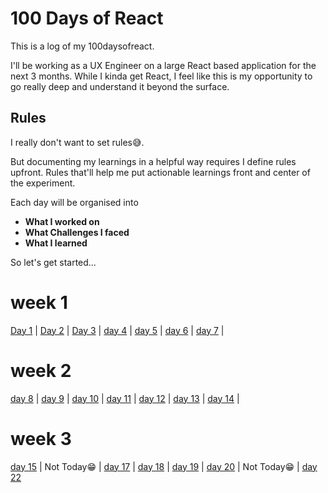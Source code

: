 # 100 Days of React

This is a log of my 100daysofreact.

I'll be working as a UX Engineer on a large React based application for the next 3 months. While I kinda get React, I feel like this is my opportunity to go really deep and understand it beyond the surface.

## Rules

I really don't want to set rules😅.

But documenting my learnings in a helpful way requires I define rules upfront. Rules that'll help me put actionable learnings front and center of the experiment.

Each day will be organised into

- **What I worked on**
- **What Challenges I faced**
- **What I learned**

So let's get started...

# week 1

[Day 1](https://github.com/vickOnRails/100-days-of-react/tree/master/week1#day-1) |
[Day 2](https://github.com/vickOnRails/100-days-of-react/tree/master/week1#day-2) |
[Day 3](https://github.com/vickOnRails/100-days-of-react/tree/master/week1#day-3) |
[day 4](https://github.com/vickOnRails/100-days-of-react/tree/master/week1#day-4) |
[day 5](https://github.com/vickOnRails/100-days-of-react/tree/master/week1#day-5) |
[day 6](https://github.com/vickOnRails/100-days-of-react/tree/master/week1#day-6) |
[day 7](https://github.com/vickOnRails/100-days-of-react/tree/master/week1#day-7) |

# week 2

[day 8](https://github.com/vickOnRails/100-days-of-react/tree/master/week2#day-8) |
[day 9](https://github.com/vickOnRails/100-days-of-react/tree/master/week2#day-9) |
[day 10](https://github.com/vickOnRails/100-days-of-react/tree/master/week2#day-10) |
[day 11](https://github.com/vickOnRails/100-days-of-react/tree/master/week2#day-11) |
[day 12](https://github.com/vickOnRails/100-days-of-react/tree/master/week2#day-12) |
[day 13](https://github.com/vickOnRails/100-days-of-react/tree/master/week2#day-13) |
[day 14](https://github.com/vickOnRails/100-days-of-react/tree/master/week2#day-14) |

# week 3

[day 15](https://github.com/vickOnRails/100-days-of-react/tree/master/week3#day-15) |
Not Today😁 |
[day 17](https://github.com/vickOnRails/100-days-of-react/tree/master/week3#day-17) |
[day 18](https://github.com/vickOnRails/100-days-of-react/tree/master/week3#day-18) |
[day 19](https://github.com/vickOnRails/100-days-of-react/tree/master/week3#day-19) |
[day 20](https://github.com/vickOnRails/100-days-of-react/tree/master/week3#day-20) |
Not Today😁 |
[day 22](https://github.com/vickOnRails/100-days-of-react/tree/master/week3#day-22)
